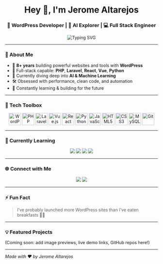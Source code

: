 <h1 align="center">Hey 👋, I'm Jerome Altarejos</h1>
<h3 align="center">🚀 WordPress Developer | 🧠 AI Explorer | 💻 Full Stack Engineer</h3>

<p align="center">
  <img src="https://readme-typing-svg.herokuapp.com?font=Fira+Code&size=24&pause=1000&color=58A6FF&center=true&vCenter=true&width=435&lines=8%2B+Years+WordPress+Experience;Laravel+%7C+Vue+%7C+React+%7C+Python;Learning+AI+and+ML;Lifelong+Code+Nerd+%F0%9F%98%80" alt="Typing SVG" />
</p>

---

### 🔧 About Me

- 🎯 **8+ years** building powerful websites and tools with **WordPress**
- 🧩 Full-stack capable: **PHP**, **Laravel**, **React**, **Vue**, **Python**
- 🤖 Currently diving deep into **AI & Machine Learning**
- 🛠️ Obsessed with performance, clean code, and automation
- 🌱 Constantly learning & building for the future

---

### 🧰 Tech Toolbox

<div align="center">
  <img src="https://cdn.jsdelivr.net/gh/devicons/devicon/icons/wordpress/wordpress-original.svg" width="40" alt="WordPress" />
  <img src="https://cdn.jsdelivr.net/gh/devicons/devicon/icons/php/php-original.svg" width="40" alt="PHP" />
  <img src="https://cdn.jsdelivr.net/gh/devicons/devicon/icons/laravel/laravel-plain.svg" width="40" alt="Laravel" />
  <img src="https://cdn.jsdelivr.net/gh/devicons/devicon/icons/vuejs/vuejs-original.svg" width="40" alt="Vue.js" />
  <img src="https://cdn.jsdelivr.net/gh/devicons/devicon/icons/react/react-original.svg" width="40" alt="React" />
  <img src="https://cdn.jsdelivr.net/gh/devicons/devicon/icons/python/python-original.svg" width="40" alt="Python" />
  <img src="https://cdn.jsdelivr.net/gh/devicons/devicon/icons/javascript/javascript-original.svg" width="40" alt="JavaScript" />
  <img src="https://cdn.jsdelivr.net/gh/devicons/devicon/icons/html5/html5-original.svg" width="40" alt="HTML5" />
  <img src="https://cdn.jsdelivr.net/gh/devicons/devicon/icons/css3/css3-original.svg" width="40" alt="CSS3" />
  <img src="https://cdn.jsdelivr.net/gh/devicons/devicon/icons/mysql/mysql-original.svg" width="40" alt="MySQL" />
  <img src="https://cdn.jsdelivr.net/gh/devicons/devicon/icons/git/git-original.svg" width="40" alt="Git" />
</div>

---


### 🚀 Currently Learning

<p align="center">
  <img src="https://img.shields.io/badge/-Machine%20Learning-yellow?style=for-the-badge&logo=scikit-learn&logoColor=black" />
  <img src="https://img.shields.io/badge/-OpenAI-5c5ce0?style=for-the-badge&logo=openai&logoColor=white" />
  <img src="https://img.shields.io/badge/-LangChain-ffcc00?style=for-the-badge&logo=python&logoColor=black" />
  <img src="https://img.shields.io/badge/-HuggingFace-fccf00?style=for-the-badge&logo=huggingface&logoColor=black" />
</p>

---

### 🌐 Connect with Me

<p align="center">
  <a href="[https://linkedin.com/in/jeromealtarejos](https://www.linkedin.com/in/jerome-altarejos-b79041125/)"><img src="https://img.shields.io/badge/-LinkedIn-blue?style=for-the-badge&logo=linkedin&logoColor=white" /></a>
  <a href="mailto:brojeromealtarejos@gmail.com"><img src="https://img.shields.io/badge/-Email-red?style=for-the-badge&logo=gmail&logoColor=white" /></a>
</p>

---

### ⚡ Fun Fact

> I’ve probably launched more WordPress sites than I've eaten breakfasts 🍳😄

---

### 💡 Featured Projects
(Coming soon: add image previews, live demo links, GitHub repos here!)

---

*Made with ❤️ by Jerome Altarejos*
